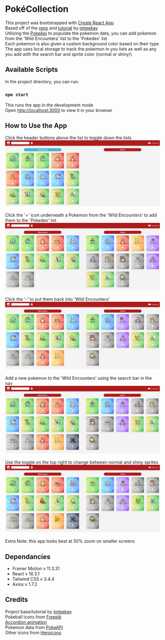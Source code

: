 # PokéCollection

This project was bootstrapped with [Create React App](https://github.com/facebook/create-react-app)\
Based off of the <a href="https://github.com/imteekay/pokehooks-labs">repo</a> and <a href="https://www.freecodecamp.org/news/building-a-simple-pokemon-web-app-with-react-hooks-and-context-api/">tutorial</a> by <a href= "https://github.com/imteekay">imteekay</a>\
Utilizing the <a href="https://pokeapi.co/">PokeApi</a> to populate the pokemon data, you can add pokemon from the 'Wild Encounters' list to the 'Pokedex' list\
Each pokemon is also given a custom background color based on their type\
The app uses local storage to track the pokemon in you lists as well as any you add with the search bar and sprite color (normal or shiny)\

## Available Scripts

In the project directory, you can run:

### `npm start`

This runs the app in the development mode\
Open [http://localhost:3000](http://localhost:3000) to view it in your browser

## How to Use the App
Click the header buttons above the list to toggle down the lists\
![Demo image of list toggle](<public/Screenshot 1.png>)<br /><br />
Click the '+' icon underneath a Pokemon from the 'Wild Encounters' to add them to the 'Pokedex' list\
![Demo image adding to Pokedex list](<public/Screenshot 2.png>)<br /><br />
Click the '-' to put them back into 'Wild Encounters'\
![Demo image remove pokemon from pokedex](<public/Screenshot 3.png>)<br /><br />
Add a new pokemon to the 'Wild Encounters' using the search bar in the nav\
![Demo image add a new encounter](<public/Screenshot 4.png>)<br /><br />
Use the toggle on the top right to change between normal and shiny sprites
![Demo image change sprites to shiny image](<public/Screenshot 5.png>)<br /><br />
Extra Note: this app looks best at 50% zoom on smaller screens

## Dependancies 
- Framer Motion v 11.3.31
- React v 18.3.1
- Tailwind CSS v 3.4.4
- Axios v 1.7.2

## Credits

Project base/tutorial by <a href="https://www.freecodecamp.org/news/building-a-simple-pokemon-web-app-with-react-hooks-and-context-api/">imteekay</a>\
Pokeball icons from <a href="https://www.freepik.com/">Freepik</a>\
<a href="https://codesandbox.io/p/sandbox/framer-motion-accordion-yhixfe?file=%2Fsrc%2FApp.jsx">Accordion animation</a>\
Pokemon data from <a href="https://pokeapi.co/">PokeAPI</a>\
Other icons from <a href="https://heroicons.com/">Heroicons</a>
